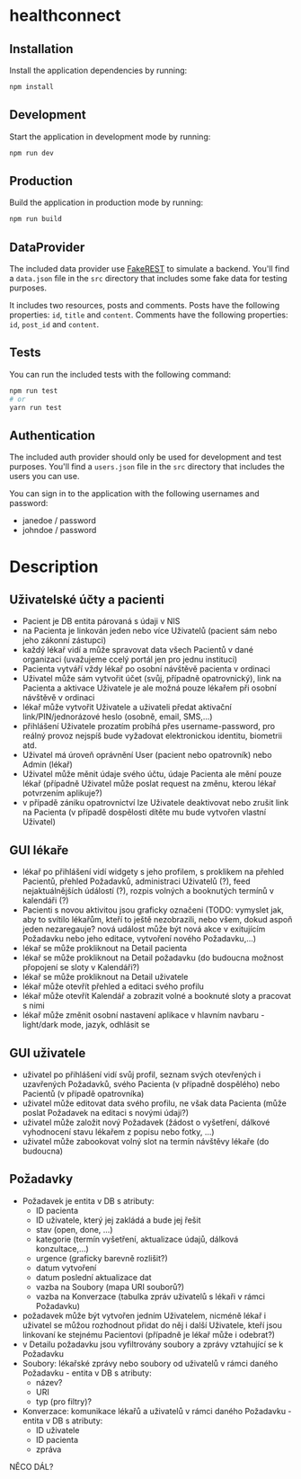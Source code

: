 # healthconnect

## Installation

Install the application dependencies by running:

```sh
npm install
```

## Development

Start the application in development mode by running:

```sh
npm run dev
```

## Production

Build the application in production mode by running:

```sh
npm run build
```

## DataProvider

The included data provider use [FakeREST](https://github.com/marmelab/fakerest) to simulate a backend.
You'll find a `data.json` file in the `src` directory that includes some fake data for testing purposes.

It includes two resources, posts and comments.
Posts have the following properties: `id`, `title` and `content`.
Comments have the following properties: `id`, `post_id` and `content`.

## Tests

You can run the included tests with the following command:

```sh
npm run test
# or
yarn run test
```
## Authentication

The included auth provider should only be used for development and test purposes.
You'll find a `users.json` file in the `src` directory that includes the users you can use.

You can sign in to the application with the following usernames and password:
- janedoe / password
- johndoe / password


# Description

## Uživatelské účty a pacienti
* Pacient je DB entita párovaná s údaji v NIS
* na Pacienta je linkován jeden nebo více Uživatelů (pacient sám nebo jeho zákonní zástupci)
* každý lékař vidí a může spravovat data všech Pacientů v dané organizaci (uvažujeme ccelý portál jen pro jednu instituci)
* Pacienta vytváří vždy lékař po osobní návštěvě pacienta v ordinaci
* Uživatel může sám vytvořit účet (svůj, případně opatrovnický), link na Pacienta a aktivace Uživatele je ale možná pouze lékařem při osobní návštěvě v ordinaci
* lékař může vytvořit Uživatele a uživateli předat aktivační link/PIN/jednorázové heslo (osobně, email, SMS,...)
* přihlášení Uživatele prozatím probíhá přes username-password, pro reálný provoz nejspíš bude vyžadovat elektronickou identitu, biometrii atd.
* Uživatel má úroveň oprávnění User (pacient nebo opatrovník) nebo Admin (lékař)
* Uživatel může měnit údaje svého účtu, údaje Pacienta ale mění pouze lékař (případně Uživatel může poslat request na změnu, kterou lékař potvrzením aplikuje?)
* v případě zániku opatrovnictví lze Uživatele deaktivovat nebo zrušit link na Pacienta (v případě dospělosti dítěte mu bude vytvořen vlastní Uživatel)

## GUI lékaře
* lékař po přihlášení vidí widgety s jeho profilem, s proklikem na přehled Pacientů, přehled Požadavků, administraci Uživatelů (?), feed nejaktuálnějších údálostí (?), rozpis volných a booknutých termínů v kalendáři (?)
* Pacienti s novou aktivitou jsou graficky označeni (TODO: vymyslet jak, aby to svítilo lékařům, kteří to ještě nezobrazili, nebo všem, dokud aspoň jeden nezaregauje? nová událost může být nová akce v exitujícím Požadavku nebo jeho editace, vytvoření nového Požadavku,...)
* lékař se může prokliknout na Detail pacienta
* lékař se může prokliknout na Detail požadavku (do budoucna možnost přopojení se sloty v Kalendáři?)
* lékař se může prokliknout na Detail uživatele
* lékař může otevřít přehled a editaci svého profilu
* lékař může otevřít Kalendář a zobrazit volné a booknuté sloty a pracovat s nimi
* lékař může změnit osobní nastavení aplikace v hlavním navbaru - light/dark mode, jazyk, odhlásit se

## GUI uživatele
* uživatel po přihlášení vidí svůj profil, seznam svých otevřených i uzavřených Požadavků, svého Pacienta (v případně dospělého) nebo Pacientů (v případě opatrovníka)
* uživatel může editovat data svého profilu, ne však data Pacienta (může poslat Požadavek na editaci s novými údaji?)
* uživatel může založit nový Požadavek (žádost o vyšetření, dálkové vyhodnocení stavu lékařem z popisu nebo fotky, ...)
* uživatel může zabookovat volný slot na termín návštěvy lékaře (do budoucna)

## Požadavky
* Požadavek je entita v DB s atributy:
  * ID pacienta
  * ID uživatele, který jej zakládá a bude jej řešit
  * stav (open, done, ...)
  * kategorie (termín vyšetření, aktualizace údajů, dálková konzultace,...)
  * urgence (graficky barevně rozlišit?)
  * datum vytvoření
  * datum poslední aktualizace dat
  * vazba na Soubory (mapa URI souborů?)
  * vazba na Konverzace (tabulka zpráv uživatelů s lékaři v rámci Požadavku)
* požadavek může být vytvořen jedním Uživatelem, nicméně lékař i uživatel se můžou rozhodnout přidat do něj i další Uživatele, kteří jsou linkovaní ke stejnému Pacientovi (případně je lékař může i odebrat?)
* v Detailu požadavku jsou vyfiltrovány soubory a zprávy vztahující se k Požadavku
* Soubory: lékařské zprávy nebo soubory od uživatelů v rámci daného Požadavku - entita v DB s atributy:
  * název?
  * URI
  * typ (pro filtry)?
* Konverzace: komunikace lékařů a uživatelů v rámci daného Požadavku - entita v DB s atributy:
  * ID uživatele
  * ID pacienta
  * zpráva

NĚCO DÁL?
